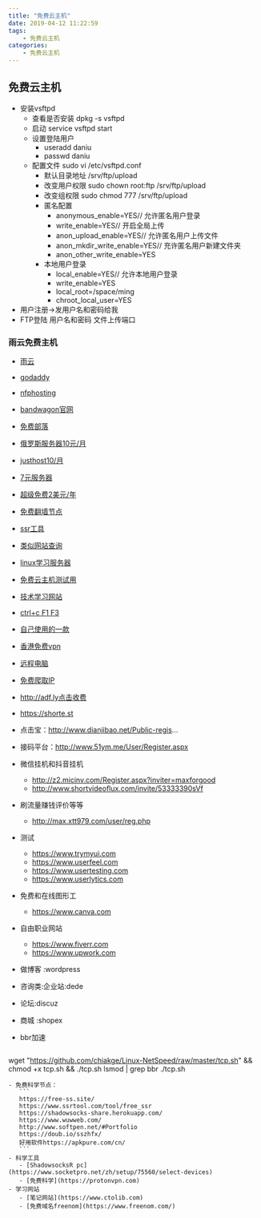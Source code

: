 ```yaml
---
title: "免费云主机"
date: 2019-04-12 11:22:59
tags:
    - 免费云主机
categories:
    - 免费云主机
---
```

## 免费云主机
- 安装vsftpd
    - 查看是否安装 dpkg -s vsftpd
    - 启动  service  vsftpd  start
    - 设置登陆用户
        - useradd daniu
        - passwd daniu
    - 配置文件  sudo  vi   /etc/vsftpd.conf
        - 默认目录地址  /srv/ftp/upload
        - 改变用户权限 sudo  chown  root:ftp  /srv/ftp/upload
        - 改变组权限 sudo chmod  777  /srv/ftp/upload 
        - 匿名配置
            - anonymous_enable=YES// 允许匿名用户登录
            - write_enable=YES// 开启全局上传
            - anon_upload_enable=YES// 允许匿名用户上传文件
            - anon_mkdir_write_enable=YES// 充许匿名用户新建文件夹
            - anon_other_write_enable=YES
        - 本地用户登录
            - local_enable=YES// 允许本地用户登录
            - write_enable=YES
            - local_root=/space/ming
            - chroot_local_user=YES
- 用户注册->发用户名和密码给我
- FTP登陆 用户名和密码  文件上传端口
### 雨云免费主机
- [雨云](www.rainyun.com)
- [godaddy](https://sg.godaddy.com/zh/offers/domains/godaddycom?isc=gennbacn07&countryview=1&currencyType=CNY&utm_source=Baidu&utm_medium=cpc&utm_term=Title&utm_campaign=2019Brandzone_PC&utm_content=Brandzone_PC&gclid=CODbisfPyuECFdh1vAodH3oMSw&gclsrc=ds)
- [nfphosting](https://www.nfphosting.com)
- [bandwagon官网](https://bandwagonhost.com)
- [免费部落](http://freetribe.me)
- [俄罗斯服务器10元/月](https://invs.ru/cn/)
- [justhost10/月](https://justhost.ru)
- [7元服务器](https://billing.virmach.com/cart.php?gid=1)
- [超级免费2美元/年](http://lowendstock.com)
- [免费翻墙节点](https://github.com/loremwalker/WebSiteUseful)
- [ssr工具](https://www.ssrtool.com/tool/free_ssr)
- [类似网站查询](https://www.similarsites.com)
- [linux学习服务器](https://linuxzoo.net)
- [免费云主机测试用](https://codenvy.io)
- [技术学习网站](https://www.ctolib.com/)
- [ctrl+c F1  F3](https://zh.snipaste.com/download.html )
- [自己使用的一款](https://www.alpharacks.com/myrack/cart.php?a=confproduct&i=0)
- [香港免费vpn](https://www.vpnjantit.com)
- [远程电脑](https://demo.glyptodon.com/#/client/ZGVtbwBjAGRlbW8=)
- [免费爬取IP](https://shadowsocks-share.herokuapp.com/)
- http://adf.ly点击收费
- https://shorte.st


- 点击宝：http://www.dianjibao.net/Public-regis...
- 接码平台：http://www.51ym.me/User/Register.aspx

- 微信挂机和抖音挂机
    - http://z2.micinv.com/Register.aspx?inviter=maxforgood
    - http://www.shortvideoflux.com/invite/53333390sVf
- 刷流量赚钱评价等等
    - http://max.xtt979.com/user/reg.php
- 测试
    - https://www.trymyui.com
    - https://www.userfeel.com
    - https://www.usertesting.com
    - https://www.userlytics.com
- 免费和在线图形工
    - https://www.canva.com
- 自由职业网站
    - https://www.fiverr.com
    - https://www.upwork.com


- 做博客 :wordpress
- 咨询类:企业站:dede
- 论坛:discuz
- 商城 :shopex
- bbr加速
    ```
wget "https://github.com/chiakge/Linux-NetSpeed/raw/master/tcp.sh" && chmod +x tcp.sh && ./tcp.sh
lsmod | grep bbr
./tcp.sh

 ```
- 免费科学节点：
    ```
    https://free-ss.site/
    https://www.ssrtool.com/tool/free_ssr
    https://shadowsocks-share.herokuapp.com/
    https://www.wuwweb.com/
    http://www.softpen.net/#Portfolio
    https://doub.io/sszhfx/
    好用软件https://apkpure.com/cn/
    ```
- 科学工具
    - [ShadowsocksR pc](https://www.socketpro.net/zh/setup/75560/select-devices)
    - [免费科学](https://protonvpn.com)
- 学习网站
    - [笔记网站](https://www.ctolib.com)
    - [免费域名freenom](https://www.freenom.com/)


